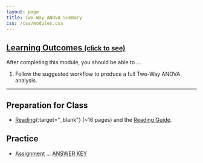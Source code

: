 ```yaml
---
layout: page
title: Two-Way ANOVA Summary
css: /css/modules.css
---
```


<div class="panel-group-ILOs">
  <div class="panel panel-default">
    <div class="panel-heading">
      <h2 class="panel-title">
        <a data-toggle="collapse" href="#ILOs">Learning Outcomes <small>(click to see)</small></a>
      </h2>
    </div>
    <div id="ILOs" class="panel-collapse collapse">
      <div class="panel-body">
<p>After completing this module, you should be able to ...</p>

<ol>
  <li>Follow the suggested workflow to produce a full Two-Way ANOVA analysis.</li>
</ol>
      </div>
    </div>
  </div>
</div>

----

## Preparation for Class

* [Reading](http://derekogle.com/Book207/ANOVA2Summary.html){:target="_blank"} (~16 pages) and the [Reading Guide](prep/ANOVA2Summary).

## Practice

* [Assignment](ce/ANOVA2Summary_CE1) ... [ANSWER KEY](cex/KEY_ANOVA2Summary_CE)
